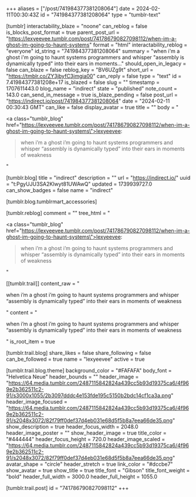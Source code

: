 +++
aliases = ["/post/741984377381208064"]
date = 2024-02-11T00:30:43Z
id = "741984377381208064"
type = "tumblr-text"

[tumblr]
interactability_blaze = "noone"
can_reblog = false
is_blocks_post_format = true
parent_post_url = "https://lexyeevee.tumblr.com/post/741786790827098112/when-im-a-ghost-im-going-to-haunt-systems"
format = "html"
interactability_reblog = "everyone"
id_string = "741984377381208064"
summary = "when i'm a ghost i'm going to haunt systems programmers and whisper \"assembly is dynamically typed\" into their ears in moments..."
should_open_in_legacy = false
can_blaze = false
reblog_key = "BV6UZg9t"
short_url = "https://tmblr.co/ZY3jbyfC3jmgia00"
can_reply = false
type = "text"
id = 7.41984377381208e+17
is_blazed = false
slug = ""
timestamp = 1707611443.0
blog_name = "indirect"
state = "published"
note_count = 143.0
can_send_in_message = true
is_blaze_pending = false
post_url = "https://indirect.io/post/741984377381208064"
date = "2024-02-11 00:30:43 GMT"
can_like = false
display_avatar = true
title = ""
body = "<p><a class=\"tumblr_blog\" href=\"https://lexyeevee.tumblr.com/post/741786790827098112/when-im-a-ghost-im-going-to-haunt-systems\">lexyeevee</a>:</p><blockquote><p>when i&rsquo;m a ghost i&rsquo;m going to haunt systems programmers and whisper &ldquo;assembly is dynamically typed&rdquo; into their ears in moments of weakness</p></blockquote>"

[tumblr.blog]
title = "indirect"
description = ""
url = "https://indirect.io/"
uuid = "t:PgyUJU3SA2Klwyt81UWAwQ"
updated = 1739939727.0
can_show_badges = false
name = "indirect"

[tumblr.blog.tumblrmart_accessories]

[tumblr.reblog]
comment = ""
tree_html = "<p><a class=\"tumblr_blog\" href=\"https://lexyeevee.tumblr.com/post/741786790827098112/when-im-a-ghost-im-going-to-haunt-systems\">lexyeevee</a>:</p><blockquote><p>when i’m a ghost i’m going to haunt systems programmers and whisper “assembly is dynamically typed” into their ears in moments of weakness</p></blockquote>"

[[tumblr.trail]]
content_raw = "<p>when i’m a ghost i’m going to haunt systems programmers and whisper “assembly is dynamically typed” into their ears in moments of weakness</p>"
content = "<p>when i&rsquo;m a ghost i&rsquo;m going to haunt systems programmers and whisper &ldquo;assembly is dynamically typed&rdquo; into their ears in moments of weakness</p>"
is_root_item = true

[tumblr.trail.blog]
share_likes = false
share_following = false
can_be_followed = true
name = "lexyeevee"
active = true

[tumblr.trail.blog.theme]
background_color = "#FAFAFA"
body_font = "Helvetica Neue"
header_bounds = ""
header_image = "https://64.media.tumblr.com/2487115842824a439cc5b93d19375ca6/4f969e2b362511c2-91/s3000x1055/2b3097dddc4e153fde195c5150b2bdc14cf1ca3a.png"
header_image_focused = "https://64.media.tumblr.com/2487115842824a439cc5b93d19375ca6/4f969e2b362511c2-91/s2048x3072/82f79ff0def37d4eb031e68d5f5b8a7eea66de35.png"
show_description = true
header_focus_width = 2048.0
header_image_poster = ""
show_header_image = true
title_color = "#444444"
header_focus_height = 720.0
header_image_scaled = "https://64.media.tumblr.com/2487115842824a439cc5b93d19375ca6/4f969e2b362511c2-91/s2048x3072/82f79ff0def37d4eb031e68d5f5b8a7eea66de35.png"
avatar_shape = "circle"
header_stretch = true
link_color = "#dccbe7"
show_avatar = true
show_title = true
title_font = "Gibson"
title_font_weight = "bold"
header_full_width = 3000.0
header_full_height = 1055.0

[tumblr.trail.post]
id = "741786790827098112"
+++
